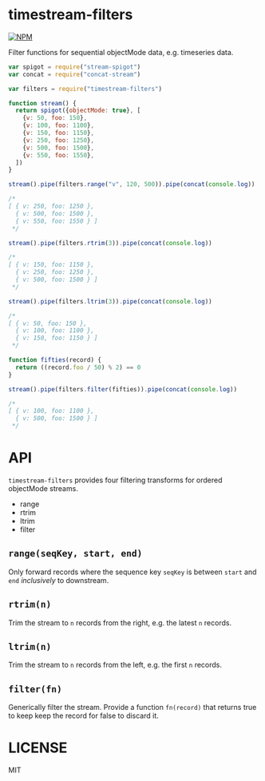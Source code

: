 timestream-filters
=====

[![NPM](https://nodei.co/npm/timestream-filters.png)](https://nodei.co/npm/timestream-filters/)

Filter functions for sequential objectMode data, e.g. timeseries data.

```javascript
var spigot = require("stream-spigot")
var concat = require("concat-stream")

var filters = require("timestream-filters")

function stream() {
  return spigot({objectMode: true}, [
    {v: 50, foo: 150},
    {v: 100, foo: 1100},
    {v: 150, foo: 1150},
    {v: 250, foo: 1250},
    {v: 500, foo: 1500},
    {v: 550, foo: 1550},
  ])
}

stream().pipe(filters.range("v", 120, 500)).pipe(concat(console.log))

/*
[ { v: 250, foo: 1250 },
  { v: 500, foo: 1500 },
  { v: 550, foo: 1550 } ]
 */

stream().pipe(filters.rtrim(3)).pipe(concat(console.log))

/*
[ { v: 150, foo: 1150 },
  { v: 250, foo: 1250 },
  { v: 500, foo: 1500 } ]
 */

stream().pipe(filters.ltrim(3)).pipe(concat(console.log))

/*
[ { v: 50, foo: 150 },
  { v: 100, foo: 1100 },
  { v: 150, foo: 1150 } ]
 */

function fifties(record) {
  return ((record.foo / 50) % 2) == 0
}

stream().pipe(filters.filter(fifties)).pipe(concat(console.log))

/*
[ { v: 100, foo: 1100 },
  { v: 500, foo: 1500 } ]
 */


```

API
===

`timestream-filters` provides four filtering transforms for ordered objectMode streams.

  * range
  * rtrim
  * ltrim
  * filter

`range(seqKey, start, end)`
---

Only forward records where the sequence key `seqKey` is between `start` and `end` *inclusively* to downstream.

`rtrim(n)`
---

Trim the stream to `n` records from the right, e.g. the latest `n` records.

`ltrim(n)`
---

Trim the stream to `n` records from the left, e.g. the first `n` records.

`filter(fn)`
---

Generically filter the stream. Provide a function `fn(record)` that returns true to keep keep the record for false to discard it.

LICENSE
=======

MIT
